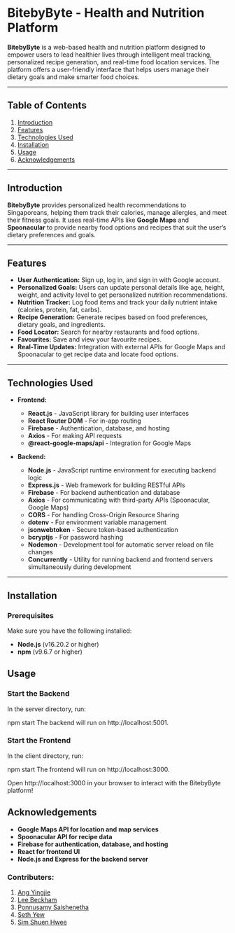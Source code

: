 # BitebyByte - Health and Nutrition Platform

**BitebyByte** is a web-based health and nutrition platform designed to empower users to lead healthier lives through intelligent meal tracking, personalized recipe generation, and real-time food location services. The platform offers a user-friendly interface that helps users manage their dietary goals and make smarter food choices.

---

## Table of Contents
1. [Introduction](#introduction)
2. [Features](#features)
3. [Technologies Used](#technologies-used)
4. [Installation](#installation)
5. [Usage](#usage)
6. [Acknowledgements](#acknowledgements)

---

## Introduction

**BitebyByte** provides personalized health recommendations to Singaporeans, helping them track their calories, manage allergies, and meet their fitness goals. It uses real-time APIs like **Google Maps** and **Spoonacular** to provide nearby food options and recipes that suit the user’s dietary preferences and goals.

---

## Features

- **User Authentication:** Sign up, log in, and sign in with Google account.
- **Personalized Goals:** Users can update personal details like age, height, weight, and activity level to get personalized nutrition recommendations.
- **Nutrition Tracker:** Log food items and track your daily nutrient intake (calories, protein, fat, carbs).
- **Recipe Generation:** Generate recipes based on food preferences, dietary goals, and ingredients.
- **Food Locator:** Search for nearby restaurants and food options.
- **Favourites:** Save and view your favourite recipes.
- **Real-Time Updates:** Integration with external APIs for Google Maps and Spoonacular to get recipe data and locate food options.

---

## Technologies Used

- **Frontend:**
  - **React.js** - JavaScript library for building user interfaces
  - **React Router DOM** - For in-app routing
  - **Firebase** - Authentication, database, and hosting
  - **Axios** - For making API requests
  - **@react-google-maps/api** - Integration for Google Maps

- **Backend:**
  - **Node.js** - JavaScript runtime environment for executing backend logic
  - **Express.js** - Web framework for building RESTful APIs
  - **Firebase** - For backend authentication and database
  - **Axios** - For communicating with third-party APIs (Spoonacular, Google Maps)
  - **CORS** - For handling Cross-Origin Resource Sharing
  - **dotenv** - For environment variable management
  - **jsonwebtoken** - Secure token-based authentication
  - **bcryptjs** - For password hashing
  - **Nodemon** - Development tool for automatic server reload on file changes
  - **Concurrently** - Utility for running backend and frontend servers simultaneously during development

---

## Installation

### Prerequisites

Make sure you have the following installed:

- **Node.js** (v16.20.2 or higher)
- **npm** (v9.6.7 or higher)

## Usage

### Start the Backend
In the server directory, run:

npm start
The backend will run on http://localhost:5001.

### Start the Frontend
In the client directory, run:

npm start
The frontend will run on http://localhost:3000.

Open http://localhost:3000 in your browser to interact with the BitebyByte platform!


## Acknowledgements

- **Google Maps API for location and map services**
- **Spoonacular API for recipe data**
- **Firebase for authentication, database, and hosting**
- **React for frontend UI**
- **Node.js and Express for the backend server**

### Contributers:

1. [Ang Yingjie](#Ang-Yingjie)
2. [Lee Beckham](#Lee-Beckham)
3. [Ponnusamy Saishenetha](#Ponnusamy-Saishenetha)
4. [Seth Yew](#Seth-Yew)
5. [Sim Shuen Hwee](#Sim-Shuen-Hwee)



